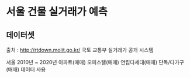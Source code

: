 # 서울 건물 실거래가 예측
## 데이터셋
출처 : http://rtdown.molit.go.kr/
국토 교통부 실거래가 공개 시스템

서울 2010년 ~ 2020년 
아파트(매매)
오피스텔(매매)
연립다세대(매매)
단독/다가구(매매) 데이터 사용

